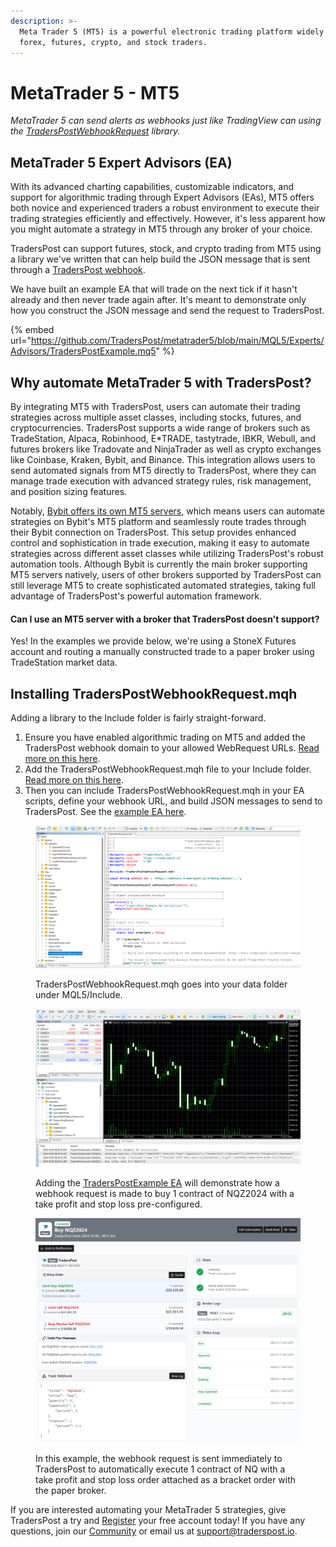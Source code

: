 ```yaml
---
description: >-
  Meta Trader 5 (MT5) is a powerful electronic trading platform widely used by
  forex, futures, crypto, and stock traders.
---
```


# MetaTrader 5 - MT5

_MetaTrader 5 can send alerts as webhooks just like TradingView can using the_ [_TradersPostWebhookRequest_](https://github.com/TradersPost/metatrader5) _library._&#x20;

## MetaTrader 5 Expert Advisors (EA)

With its advanced charting capabilities, customizable indicators, and support for algorithmic trading through Expert Advisors (EAs), MT5 offers both novice and experienced traders a robust environment to execute their trading strategies efficiently and effectively. However, it's less apparent how you might automate a strategy in MT5 through any broker of your choice.

TradersPost can support futures, stock, and crypto trading from MT5 using a library we've written that can help build the JSON message that is sent through a [TradersPost webhook](../core-concepts/webhooks.md).

We have built an example EA that will trade on the next tick if it hasn't already and then never trade again after. It's meant to demonstrate only how you construct the JSON message and send the request to TradersPost.&#x20;

{% embed url="https://github.com/TradersPost/metatrader5/blob/main/MQL5/Experts/Advisors/TradersPostExample.mq5" %}

## Why automate MetaTrader 5 with TradersPost?

By integrating MT5 with TradersPost, users can automate their trading strategies across multiple asset classes, including stocks, futures, and cryptocurrencies. TradersPost supports a wide range of brokers such as TradeStation, Alpaca, Robinhood, E\*TRADE, tastytrade, IBKR, Webull, and futures brokers like Tradovate and NinjaTrader as well as crypto exchanges like Coinbase, Kraken, Bybit, and Binance. This integration allows users to send automated signals from MT5 directly to TradersPost, where they can manage trade execution with advanced strategy rules, risk management, and position sizing features.

Notably, [Bybit offers its own MT5 servers](https://www.bybit.com/future-activity/en/mt5), which means users can automate strategies on Bybit's MT5 platform and seamlessly route trades through their Bybit connection on TradersPost. This setup provides enhanced control and sophistication in trade execution, making it easy to automate strategies across different asset classes while utilizing TradersPost's robust automation tools. Although Bybit is currently the main broker supporting MT5 servers natively, users of other brokers supported by TradersPost can still leverage MT5 to create sophisticated automated strategies, taking full advantage of TradersPost's powerful automation framework.

#### Can I use an MT5 server with a broker that TradersPost doesn't support?

Yes! In the examples we provide below, we're using a StoneX Futures account and routing a manually constructed trade to a paper broker using TradeStation market data.

## Installing TradersPostWebhookRequest.mqh

Adding a library to the Include folder is fairly straight-forward.&#x20;

1. Ensure you have enabled algorithmic trading on MT5 and added the TradersPost webhook domain to your allowed WebRequest URLs. [Read more on this here](https://github.com/TradersPost/metatrader5?tab=readme-ov-file#enabling-traderpost-and-webrequests-in-mt5).
2. Add the TradersPostWebhookRequest.mqh file to your Include folder. [Read more on this here](https://github.com/TradersPost/metatrader5?tab=readme-ov-file#setting-up-traderspostwebhookrequest-in-mt5).
3. Then you can include TradersPostWebhookRequest.mqh in your EA scripts, define your webhook URL, and build JSON messages to send to TradersPost. See the [example EA here](https://github.com/TradersPost/metatrader5/blob/main/MQL5/Experts/Advisors/TradersPostExample.mq5).

<figure><img src="../.gitbook/assets/image (7).png" alt=""><figcaption><p>TradersPostWebhookRequest.mqh goes into your data folder under MQL5/Include.</p></figcaption></figure>

<figure><img src="../.gitbook/assets/image (8).png" alt=""><figcaption><p>Adding the <a href="https://github.com/TradersPost/metatrader5/blob/main/MQL5/Experts/Advisors/TradersPostExample.mq5">TradersPostExample EA</a> will demonstrate how a webhook request is made to buy 1 contract of NQZ2024 with a take profit and stop loss pre-configured.</p></figcaption></figure>

<figure><img src="../.gitbook/assets/image (10).png" alt=""><figcaption><p>In this example, the webhook request is sent immediately to TradersPost to automatically execute 1 contract of NQ with a take profit and stop loss order attached as a bracket order with the paper broker.</p></figcaption></figure>

If you are interested automating your MetaTrader 5 strategies, give TradersPost a try and [Register](https://traderspost.io/register) your free account today! If you have any questions, join our [Community](https://traderspost.io/community) or email us at [support@traderspost.io](mailto:support@traderspost.io).
